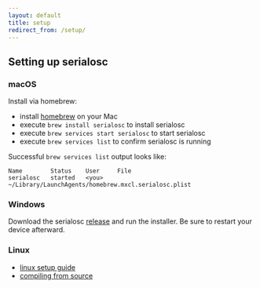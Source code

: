 ```yaml
---
layout: default
title: setup
redirect_from: /setup/
---
```


## Setting up serialosc

### macOS

Install via homebrew:

- install [homebrew](https://brew.sh) on your Mac
- execute `brew install serialosc` to install serialosc
- execute `brew services start serialosc` to start serialosc
- execute `brew services list` to confirm serialosc is running

Successful `brew services list` output looks like:

```
Name        Status    User     File
serialosc   started   <you>   ~/Library/LaunchAgents/homebrew.mxcl.serialosc.plist
```

### Windows

Download the serialosc [release](https://github.com/monome/serialosc/releases/latest) and run the installer. Be sure to restart your device afterward.

### Linux

- [linux setup guide](/docs/serialosc/linux)
- [compiling from source](/docs/serialosc/source)

